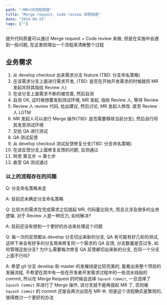 ```yaml
---
path: "/MR+CR流程梳理"
title: "Merge request, Code review 流程梳理"
date: "2019-04-23"
tags: [""]
---
```


提升代码质量可以通过 Merge request + Code review 来做, 但是在实施中会遇到一些问题, 在这里梳理出一个流程来清晰整个过程

## 业务需求

1. 从 develop checkout 出来需求分支 feature (TBD: 分支命名策略)
2. 在该需求分支上面进行需求开发, (TBD: 是否在开始开发需求的时候就将 MR 发起并将其指给 Review 人)
3. 在该分支上面需求不断的被完善, 然后自测
4. 自测 OK, 这时候想要发到测试环境, MR 发起, 指给 Review 人, 等待 Review
5. Review 人 review 代码, 给出建议, 然后讨论, MR 发起人修改. 直至 Review 人 LGTM
6. MR 发起人可以进行 Merge 操作(TBD: 是否需要移除当前分支), 然后自行将其发至测试环境
7. 交给 QA 进行测试
8. QA 测试反馈
9. 从 develop checkout 测试反馈修复分支(TBD: 分支命名策略)
10. 在该反馈分支上面修复反馈的问题, 自测通过
11. 转至 第五步 -> 第七步
12. 直至 QA 测试通过

### 以上的流程存在的问题

Q: 分支命名策略未定

A: 目前还未确定分支命名策略

Q: 比较大的需求在完成需求之后提起 MR, 代码量比较大, 而且又涉及很多的业务逻辑. 对于 Review 人是一种压力, 如何解决?

A: 目前还没有想到一个更好的办法来处理这个问题

Q: 每一次的反馈都从 develop 分支切出来新的分支, QA 有可能有好几轮的测试, 这样下来会有好多的分支用来修复同一个需求的 QA 反馈, 分支数量是否过多, 如何管理这些分支? 为什么需要每次修复 QA 反馈都切出来新的分支, 在同一个分支上面不行吗?

A: 希望 git 分支 develop 和 master 的发展线是比较完美的, 能看出来整个项目的发展流程, 不希望在其中有一些在开发者开发需求过程中的一些流水线般的 commit, 所以在 Merge Request 的时候会选择 `Squash Commit`, 一旦选择了 `Squash Commit` 并进行了 Merge 操作, 该分支就不能再提起 MR 了, 否则被 `Squash Commit` 的 commit 还是会再次出现在 MR 中. 但是这个流程确实是繁琐的, 值得商讨一个更好的办法